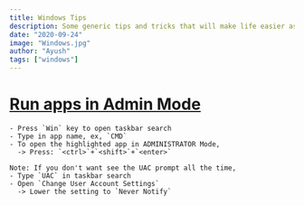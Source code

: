 ```yaml
---
title: Windows Tips
description: Some generic tips and tricks that will make life easier as a Windows User
date: "2020-09-24"
image: "Windows.jpg"
author: "Ayush"
tags: ["windows"]
---
```


# [Run apps in Admin Mode](https://superuser.com/questions/453409/how-can-i-always-run-the-command-prompt-as-administrator)
```
- Press `Win` key to open taskbar search
- Type in app name, ex, `CMD`
- To open the highlighted app in ADMINISTRATOR Mode,
  -> Press: `<ctrl>`+`<shift>`+`<enter>`

Note: If you don't want see the UAC prompt all the time,
- Type `UAC` in taskbar search
- Open `Change User Account Settings`
  -> Lower the setting to `Never Notify`
```
